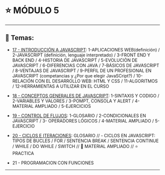 # :star: MÓDULO 5

---

## :book: Temas:

- [17 - INTRODUCCIÓN A JAVASCRIPT](https://github.com/eugenia1984/frontend-syloper/blob/main/teoria/modulo5/introduccion_js.md): 1-APLICACIONES WEB(definición) / 2-JAVASCRIPT (definición, lenguaje interpretado) / 3-FRONT END Y BACK END  / 4-HISTORIA DE JAVASCRIPT / 5-EVOLUCIÒN DE JAVASCRIPT / 6-DIFERENCIAS CON JAVA / 7-BÁSICOS DE JAVASCRIPT / 8-VENTAJAS DE JAVASCRIPT / 9-PERFIL DE UN PROFESIONAL EN JAVASCRIPT (competancias y ¿Por que elegir JavaSCript?) / 10-RELACIÓN CON EL DESARROLLO WEB: HTML Y CSS /  11-ALGORITMOS / 12-HERRAMIENTAS A UTILIZAR EN EL CURSO

- [18 - CONCEPTOS GENERALES DE JAVASCRIPT](https://github.com/eugenia1984/frontend-syloper/blob/main/teoria/modulo5/conceptos_generales.md): 1-SINTAXIS Y CODIGO /  2-VARIABLES Y VALORES / 3-POMPT, CONSOLA Y ALERT / 4-MATERIAL AMPLIADO / 5-EJERCICIOS

- [19 - CONTROL DE FLUJOS](https://github.com/eugenia1984/frontend-syloper/blob/main/teoria/modulo5/conceptos_generales.md): 1-GLOSARIO / 2-CONDICIONALES EN JAVASCRIPT / 3- OPERADORES LÓGICOS / 4-MATERIAL AMPLIADO / 5-EJERCICIO 

- [20 - CICLOS E ITERACIONES](https://github.com/eugenia1984/frontend-syloper/blob/main/teoria/modulo5/control_de_flujo.md):  GLOSARIO // - CICLOS EN JAVASCRIPT: TIPOS DE BUCLES / FOR / SENTENCIA BREAK / SENTENCIA CONTINUE / WHILE / DO WHILE / SWITCH // :book: MATERIAL AMPLIADO // :star: PRACTICA 

- 21 - PROGRAMACION CON FUNCIONES

---
